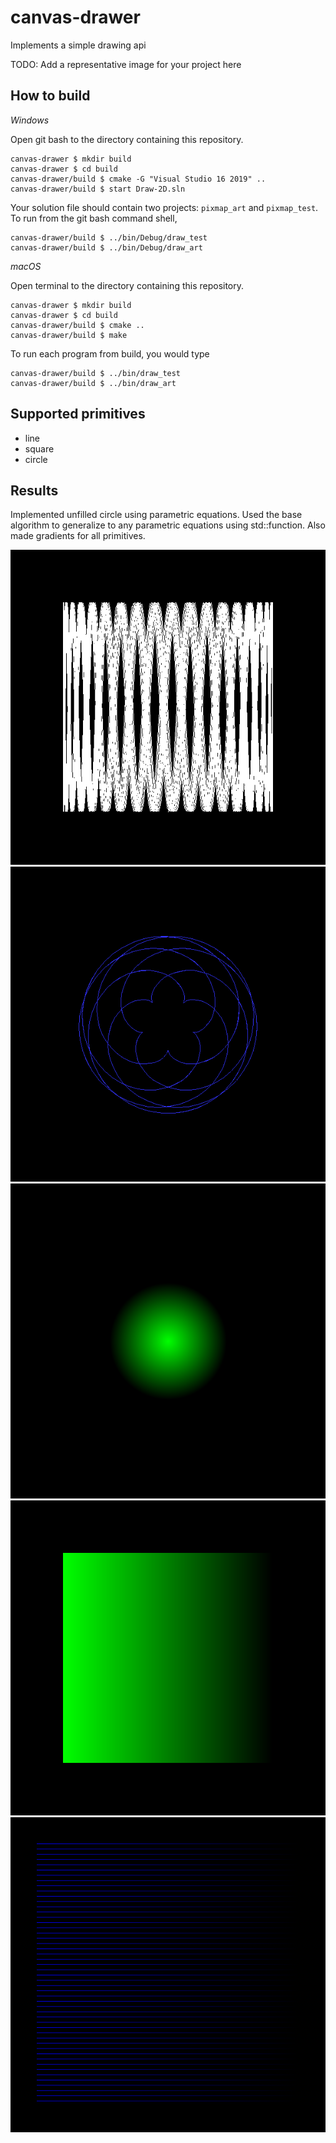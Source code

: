 # canvas-drawer

Implements a simple drawing api

TODO: Add a representative image for your project here

## How to build

*Windows*

Open git bash to the directory containing this repository.

```
canvas-drawer $ mkdir build
canvas-drawer $ cd build
canvas-drawer/build $ cmake -G "Visual Studio 16 2019" ..
canvas-drawer/build $ start Draw-2D.sln
```

Your solution file should contain two projects: `pixmap_art` and `pixmap_test`.
To run from the git bash command shell, 

```
canvas-drawer/build $ ../bin/Debug/draw_test
canvas-drawer/build $ ../bin/Debug/draw_art
```

*macOS*

Open terminal to the directory containing this repository.

```
canvas-drawer $ mkdir build
canvas-drawer $ cd build
canvas-drawer/build $ cmake ..
canvas-drawer/build $ make
```

To run each program from build, you would type

```
canvas-drawer/build $ ../bin/draw_test
canvas-drawer/build $ ../bin/draw_art
```

## Supported primitives

- line
- square
- circle

## Results

Implemented unfilled circle using parametric equations. Used the base algorithm to generalize to any parametric equations using std::function. Also made gradients for all primitives.

![box](https://github.com/msunde137/canvas-drawer/blob/master/res/box_curve4.3.png)
![circle](https://github.com/msunde137/canvas-drawer/blob/master/res/extra_circle.png)
![gradcircle](https://github.com/msunde137/canvas-drawer/blob/master/res/gradient_circle.png)
![gradbox](https://github.com/msunde137/canvas-drawer/blob/master/res/gradient_box.png)
![gradlines](https://github.com/msunde137/canvas-drawer/blob/master/res/gradient_lines.png)
